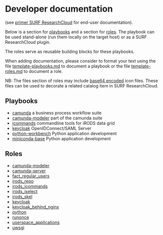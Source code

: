 # Developer documentation
(see [primer SURF ResearchCloud](primer-for-users.md) for end-user documentation).   

Below is a section for [playbooks](#Playbooks) and a section for [roles](#Roles).
The playbook can be used stand-alone (run them locally on the target host) 
or as a SURF ResearchCloud plugin.

The roles serve as reusable building blocks for these playbooks.

When adding documentation, please consider to format your text
using the file [template-playbooks.md](playbooks/template-playbooks.md) to
document a playbook
or the file [template-roles.md](roles/template-roles.md) to document a role.

NB: The files section of roles may include [base64 encoded](icons.md) icon files. 
These files can be used to decorate a related catalog item in 
SURF ResearchCloud.

## Playbooks
- [camunda](playbooks/camunda.md)  a business process workflow suite
- [camunda-modeler](playbooks/camunda-modeler.md)  part of the camunda suite
- [icommands](playbooks/icommands.md)  commandline tools for iRODS data grid
- [keycloak](playbooks/keycloak.md)  OpenIDConnect/SAML Server
- [python-workbench](playbooks/python-workbench.md)  Python application development
- [miniconda-base](playbooks/miniconda-base.md)   Python application development

## Roles
- [camunda-modeler](roles/camunda-modeler.md)
- [camunda-server](roles/camunda-server.md)
- [fact_regular_users](roles/fact_regular_users.md)
- [irods_repo](roles/irods_repo.md)
- [irods_icommands](roles/irods_icommands.md)
- [irods_iselect](roles/irods_iselect.md)
- [irods_skel](roles/irods_skel.md)
- [keycloak](roles/keycloak.md)
- [keycloak_behind_nginx](roles/keycloak_behind_nginx.md)
- [python](roles/python.md)
- [runonce](roles/runonce.md)
- [userspace_applications](roles/userspace_applications.md)
- [uwsgi](roles/uwsgi.md)
